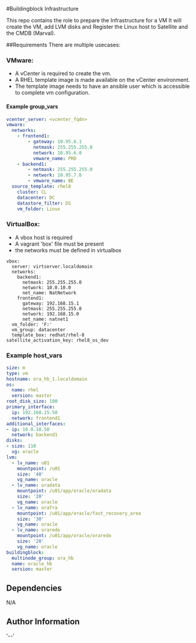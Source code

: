 #Buildingblock Infrastructure

This repo contains the role to prepare the Infrastructure for a VM
It will create the VM, add LVM disks and Register the Linux host
to Satellite and the CMDB (Marval).

##Requirements
There are multiple usecases:
### VMware:
* A vCenter is required to create the vm.
* A RHEL template image is made available on the vCenter environment.
* The template image needs to have an ansible user which is accessible to complete vm configuration.


#### Example group_vars
```yml
vcenter_server: <vcenter_fqdn>
vmware: 
  networks:
    - frontend1:
        - gateway: 10.95.6.1
          netmask: 255.255.255.0
          network: 10.95.6.0
          vmware_name: PRD
    - backend1:
        - netmask: 255.255.255.0
        - network: 10.95.7.0
        - vmware_name: BE
  source_template: rhel8
    cluster: CL
    datacenter: DC
    datastore_filter: DS
    vm_folder: Linux
```
### VirtualBox:

* A vbox host is required
* A vagrant 'box' file must be present
* the networks must be defined in virtualbox

````
vbox:
  server: virtserver.localdomain
  networks:
    backend1:
      netmask: 255.255.255.0
      network: 10.0.10.0
      net_name: NatNetwork
    frontend1:
      gateway: 192.168.15.1
      netmask: 255.255.255.0
      network: 192.168.15.0
      net_name: natnet1
  vm_folder: 'F:'
  vm_group: datacenter
  template_box: redhat/rhel-8
satellite_activation_key: rhel8_os_dev
````

### Example host_vars
```yml
size: m
type: vm
hostname: ora_hb_1.localdomain
os:
  name: rhel
  version: master
root_disk_size: 100
primary_interface:
  ip: 192.168.15.50
  network: frontend1
additional_interfaces:
- ip: 10.0.10.50
  network: backend1
disks:
- size: 110
  vg: oracle
lvm:
  - lv_name: u01
    mountpoint: /u01
    size: '40'
    vg_name: oracle
  - lv_name: oradata
    mountpoint: /u01/app/oracle/oradata
    size: '20'
    vg_name: oracle
  - lv_name: orafra
    mountpoint: /u01/app/oracle/fast_recovery_area
    size: '30'
    vg_name: oracle
  - lv_name: oraredo
    mountpoint: /u01/app/oracle/oraredo
    size: '20'
    vg_name: oracle
buildingblock:
  multinode_group: ora_hb
  name: oracle_hb
  version: master
```

Dependencies
------------

N/A

Author Information
------------------

'--'
